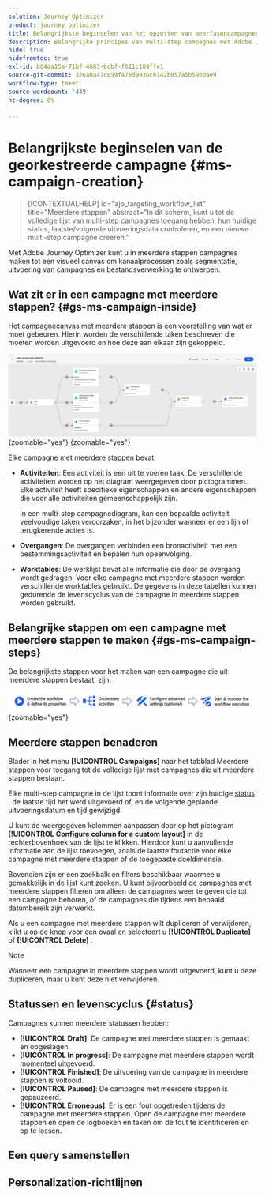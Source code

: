 ```yaml
---
solution: Journey Optimizer
product: journey optimizer
title: Belangrijkste beginselen van het opzetten van meerfasencampagnes
description: Belangrijke principes van multi-step campagnes met Adobe Journey Optimizer leren
hide: true
hidefromtoc: true
exl-id: b04aa15a-71bf-4683-bcbf-f611c189ffe1
source-git-commit: 326a0a47c859f475d9036c6142b057a5b59b0ae9
workflow-type: tm+mt
source-wordcount: '449'
ht-degree: 0%

---
```


# Belangrijkste beginselen van de georkestreerde campagne {#ms-campaign-creation}

>[!CONTEXTUALHELP]
>id="ajo_targeting_workflow_list"
>title="Meerdere stappen"
>abstract="In dit scherm, kunt u tot de volledige lijst van multi-step campagnes toegang hebben, hun huidige status, laatste/volgende uitvoeringsdata controleren, en een nieuwe multi-step campagne creëren."

Met Adobe Journey Optimizer kunt u in meerdere stappen campagnes maken tot een visueel canvas om kanaalprocessen zoals segmentatie, uitvoering van campagnes en bestandsverwerking te ontwerpen.

## Wat zit er in een campagne met meerdere stappen? {#gs-ms-campaign-inside}

Het campagnecanvas met meerdere stappen is een voorstelling van wat er moet gebeuren. Hierin worden de verschillende taken beschreven die moeten worden uitgevoerd en hoe deze aan elkaar zijn gekoppeld.

![](assets/workflow-example.png){zoomable="yes"} {zoomable="yes"}

Elke campagne met meerdere stappen bevat:

* **Activiteiten**: Een activiteit is een uit te voeren taak. De verschillende activiteiten worden op het diagram weergegeven door pictogrammen. Elke activiteit heeft specifieke eigenschappen en andere eigenschappen die voor alle activiteiten gemeenschappelijk zijn.

  In een multi-step campagnediagram, kan een bepaalde activiteit veelvoudige taken veroorzaken, in het bijzonder wanneer er een lijn of terugkerende acties is.

* **Overgangen**: De overgangen verbinden een bronactiviteit met een bestemmingsactiviteit en bepalen hun opeenvolging.

* **Worktables**: De werklijst bevat alle informatie die door de overgang wordt gedragen. Voor elke campagne met meerdere stappen worden verschillende worktables gebruikt. De gegevens in deze tabellen kunnen gedurende de levenscyclus van de campagne in meerdere stappen worden gebruikt.

## Belangrijke stappen om een campagne met meerdere stappen te maken {#gs-ms-campaign-steps}

De belangrijkste stappen voor het maken van een campagne die uit meerdere stappen bestaat, zijn:

![](assets/workflow-creation-process.png){zoomable="yes"}

## Meerdere stappen benaderen

Blader in het menu **[!UICONTROL Campaigns]** naar het tabblad Meerdere stappen voor toegang tot de volledige lijst met campagnes die uit meerdere stappen bestaan.

Elke multi-step campagne in de lijst toont informatie over zijn huidige [ status ](#status), de laatste tijd het werd uitgevoerd of, en de volgende geplande uitvoeringsdatum en tijd gewijzigd.

U kunt de weergegeven kolommen aanpassen door op het pictogram **[!UICONTROL Configure column for a custom layout]** in de rechterbovenhoek van de lijst te klikken. Hierdoor kunt u aanvullende informatie aan de lijst toevoegen, zoals de laatste foutactie voor elke campagne met meerdere stappen of de toegepaste doeldimensie.

Bovendien zijn er een zoekbalk en filters beschikbaar waarmee u gemakkelijk in de lijst kunt zoeken. U kunt bijvoorbeeld de campagnes met meerdere stappen filteren om alleen de campagnes weer te geven die tot een campagne behoren, of de campagnes die tijdens een bepaald datumbereik zijn verwerkt.

Als u een campagne met meerdere stappen wilt dupliceren of verwijderen, klikt u op de knop voor een ovaal en selecteert u **[!UICONTROL Duplicate]** of **[!UICONTROL Delete]** .

>[!NOTE]
>
>Wanneer een campagne in meerdere stappen wordt uitgevoerd, kunt u deze dupliceren, maar u kunt deze niet verwijderen.

## Statussen en levenscyclus {#status}

Campagnes kunnen meerdere statussen hebben:

* **[!UICONTROL Draft]**: De campagne met meerdere stappen is gemaakt en opgeslagen.
* **[!UICONTROL In progress]**: De campagne met meerdere stappen wordt momenteel uitgevoerd.
* **[!UICONTROL Finished]**: De uitvoering van de campagne in meerdere stappen is voltooid.
* **[!UICONTROL Paused]**: De campagne met meerdere stappen is gepauzeerd.
* **[!UICONTROL Erroneous]**: Er is een fout opgetreden tijdens de campagne met meerdere stappen. Open de campagne met meerdere stappen en open de logboeken en taken om de fout te identificeren en op te lossen.


## Een query samenstellen

## Personalization-richtlijnen
